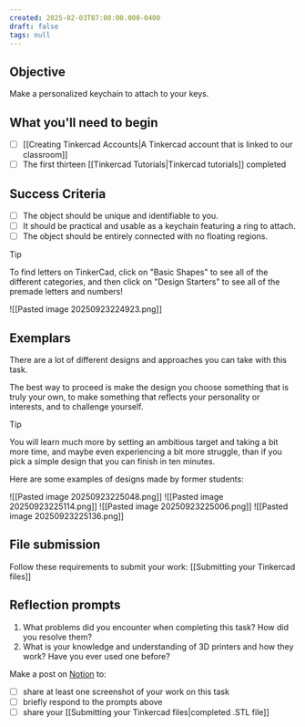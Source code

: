 ```yaml
---
created: 2025-02-03T07:00:00.000-0400
draft: false
tags: null
---
```


## Objective

Make a personalized keychain to attach to your keys.

## What you'll need to begin

- [ ] [[Creating Tinkercad Accounts|A Tinkercad account that is linked to our classroom]] 
- [ ] The first thirteen [[Tinkercad Tutorials|Tinkercad tutorials]] completed

## Success Criteria

- [ ] The object should be unique and identifiable to you.
- [ ] It should be practical and usable as a keychain featuring a ring to attach.
- [ ] The object should be entirely connected with no floating regions.

> [!TIP]
>
> To find letters on TinkerCad, click on "Basic Shapes" to see all of the different categories, and then click on "Design Starters" to see all of the premade letters and numbers!
> 
![[Pasted image 20250923224923.png]]

## Exemplars

There are a lot of different designs and approaches you can take with this task.

The best way to proceed is make the design you choose something that is truly your own, to make something that reflects your personality or interests, and to challenge yourself.

> [!TIP]
> 
> You will learn much more by setting an ambitious target and taking a bit more time, and maybe even experiencing a bit more struggle, than if you pick a simple design that you can finish in ten minutes.

Here are some examples of designs made by former students:

![[Pasted image 20250923225048.png]]
![[Pasted image 20250923225114.png]]
![[Pasted image 20250923225006.png]]
![[Pasted image 20250923225136.png]]

## File submission

Follow these requirements to submit your work: [[Submitting your Tinkercad files]]

## Reflection prompts

1. What problems did you encounter when completing this task? How did you resolve them?
2. What is your knowledge and understanding of 3D printers and how they work? Have you ever used one before?

Make a post on [Notion](https://notion.so) to:
- [ ] share at least one screenshot of your work on this task
- [ ] briefly respond to the prompts above
- [ ] share your [[Submitting your Tinkercad files|completed .STL file]]